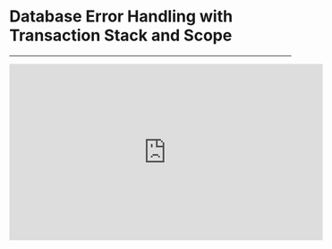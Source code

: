 ﻿# Database Error Handling with Transaction Stack and Scope

---
<iframe width="560" height="315" src="https://www.youtube.com/embed/WwNfMs-hSNo?list=PL1DEQjXG2xnKSd0Q-_NVh7KZzGRxxHcHc" frameborder="0" allowfullscreen></iframe>
